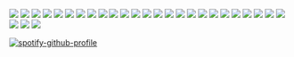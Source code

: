 ![](https://64.media.tumblr.com/c8c09e5aae521618df8916a2af7278f6/0a844093c4702aee-9f/s100x200/9019fa63a421dc6e09d4c490fa2cbf06b66b11af.pnj) ![](https://64.media.tumblr.com/29e5112e70f150e13d2de67c769549da/bfaaeb60d3ffc0b4-e1/s100x200/0a1b3b5a9ac4f758e4c6b9ea3fa99ab1080f66e8.pnj) ![](https://images-wixmp-ed30a86b8c4ca887773594c2.wixmp.com/f/8f5967b9-fc84-45f6-a9c3-3938bfba7232/d330dt1-fdd8ac21-b1e6-4cf4-a293-83f51a27c5cd.png?token=eyJ0eXAiOiJKV1QiLCJhbGciOiJIUzI1NiJ9.eyJzdWIiOiJ1cm46YXBwOjdlMGQxODg5ODIyNjQzNzNhNWYwZDQxNWVhMGQyNmUwIiwiaXNzIjoidXJuOmFwcDo3ZTBkMTg4OTgyMjY0MzczYTVmMGQ0MTVlYTBkMjZlMCIsIm9iaiI6W1t7InBhdGgiOiJcL2ZcLzhmNTk2N2I5LWZjODQtNDVmNi1hOWMzLTM5MzhiZmJhNzIzMlwvZDMzMGR0MS1mZGQ4YWMyMS1iMWU2LTRjZjQtYTI5My04M2Y1MWEyN2M1Y2QucG5nIn1dXSwiYXVkIjpbInVybjpzZXJ2aWNlOmZpbGUuZG93bmxvYWQiXX0.QulDisFVLn30l3J0CrpBJtFSNnFsbxLljwfkmq12eIw) ![](https://images-wixmp-ed30a86b8c4ca887773594c2.wixmp.com/f/2e7f3a82-7cb6-408b-ad96-18dc0a21e6a2/d6uimg9-a048abd3-2ffb-4188-bed6-7256c0045be6.png?token=eyJ0eXAiOiJKV1QiLCJhbGciOiJIUzI1NiJ9.eyJzdWIiOiJ1cm46YXBwOjdlMGQxODg5ODIyNjQzNzNhNWYwZDQxNWVhMGQyNmUwIiwiaXNzIjoidXJuOmFwcDo3ZTBkMTg4OTgyMjY0MzczYTVmMGQ0MTVlYTBkMjZlMCIsIm9iaiI6W1t7InBhdGgiOiJcL2ZcLzJlN2YzYTgyLTdjYjYtNDA4Yi1hZDk2LTE4ZGMwYTIxZTZhMlwvZDZ1aW1nOS1hMDQ4YWJkMy0yZmZiLTQxODgtYmVkNi03MjU2YzAwNDViZTYucG5nIn1dXSwiYXVkIjpbInVybjpzZXJ2aWNlOmZpbGUuZG93bmxvYWQiXX0.YeBS2m1lC9d1li2PoWt7e0D_R7nxW0MzxN9U1OrIoxE) ![](https://images-wixmp-ed30a86b8c4ca887773594c2.wixmp.com/f/e5eb3d98-d31d-4787-8b01-c2e33b9bf4f9/d4f4x5j-135d5b10-6326-4a68-b58f-c15b878ebd57.gif?token=eyJ0eXAiOiJKV1QiLCJhbGciOiJIUzI1NiJ9.eyJzdWIiOiJ1cm46YXBwOjdlMGQxODg5ODIyNjQzNzNhNWYwZDQxNWVhMGQyNmUwIiwiaXNzIjoidXJuOmFwcDo3ZTBkMTg4OTgyMjY0MzczYTVmMGQ0MTVlYTBkMjZlMCIsIm9iaiI6W1t7InBhdGgiOiJcL2ZcL2U1ZWIzZDk4LWQzMWQtNDc4Ny04YjAxLWMyZTMzYjliZjRmOVwvZDRmNHg1ai0xMzVkNWIxMC02MzI2LTRhNjgtYjU4Zi1jMTViODc4ZWJkNTcuZ2lmIn1dXSwiYXVkIjpbInVybjpzZXJ2aWNlOmZpbGUuZG93bmxvYWQiXX0.5mXHQlfEPT0ydKat89mTwIBgE_H9-F6-bL1wpxijEx4) ![](https://images-wixmp-ed30a86b8c4ca887773594c2.wixmp.com/f/64215f02-2dde-4427-8f05-ee18f951fc43/dbkcxlj-f8a1b39a-6be3-42b2-87c4-0f7e726d3785.png?token=eyJ0eXAiOiJKV1QiLCJhbGciOiJIUzI1NiJ9.eyJzdWIiOiJ1cm46YXBwOjdlMGQxODg5ODIyNjQzNzNhNWYwZDQxNWVhMGQyNmUwIiwiaXNzIjoidXJuOmFwcDo3ZTBkMTg4OTgyMjY0MzczYTVmMGQ0MTVlYTBkMjZlMCIsIm9iaiI6W1t7InBhdGgiOiJcL2ZcLzY0MjE1ZjAyLTJkZGUtNDQyNy04ZjA1LWVlMThmOTUxZmM0M1wvZGJrY3hsai1mOGExYjM5YS02YmUzLTQyYjItODdjNC0wZjdlNzI2ZDM3ODUucG5nIn1dXSwiYXVkIjpbInVybjpzZXJ2aWNlOmZpbGUuZG93bmxvYWQiXX0.ybGpF_G7r2qUUKBa7hMEIixUKTkcP4kGgUvNklbYt9w) ![](https://images-wixmp-ed30a86b8c4ca887773594c2.wixmp.com/f/3f9eeed7-2cf8-4856-9105-f4e64ab8e356/d3e3m0u-cc413284-ce83-4e19-b73b-2c521b9237e1.png?token=eyJ0eXAiOiJKV1QiLCJhbGciOiJIUzI1NiJ9.eyJzdWIiOiJ1cm46YXBwOjdlMGQxODg5ODIyNjQzNzNhNWYwZDQxNWVhMGQyNmUwIiwiaXNzIjoidXJuOmFwcDo3ZTBkMTg4OTgyMjY0MzczYTVmMGQ0MTVlYTBkMjZlMCIsIm9iaiI6W1t7InBhdGgiOiJcL2ZcLzNmOWVlZWQ3LTJjZjgtNDg1Ni05MTA1LWY0ZTY0YWI4ZTM1NlwvZDNlM20wdS1jYzQxMzI4NC1jZTgzLTRlMTktYjczYi0yYzUyMWI5MjM3ZTEucG5nIn1dXSwiYXVkIjpbInVybjpzZXJ2aWNlOmZpbGUuZG93bmxvYWQiXX0.EcBcgY4KDRg1nwrBXI_63C8J8BFUriO1Rre8r5lQBR8) ![](https://images-wixmp-ed30a86b8c4ca887773594c2.wixmp.com/f/1838bae3-6b2e-486b-96ad-bfbe78da8d17/d1okcai-a595e072-29ff-4c57-be06-bc3a1e8f7ea8.gif?token=eyJ0eXAiOiJKV1QiLCJhbGciOiJIUzI1NiJ9.eyJzdWIiOiJ1cm46YXBwOjdlMGQxODg5ODIyNjQzNzNhNWYwZDQxNWVhMGQyNmUwIiwiaXNzIjoidXJuOmFwcDo3ZTBkMTg4OTgyMjY0MzczYTVmMGQ0MTVlYTBkMjZlMCIsIm9iaiI6W1t7InBhdGgiOiJcL2ZcLzE4MzhiYWUzLTZiMmUtNDg2Yi05NmFkLWJmYmU3OGRhOGQxN1wvZDFva2NhaS1hNTk1ZTA3Mi0yOWZmLTRjNTctYmUwNi1iYzNhMWU4ZjdlYTguZ2lmIn1dXSwiYXVkIjpbInVybjpzZXJ2aWNlOmZpbGUuZG93bmxvYWQiXX0.Rq6BfCq9j4yTOJwA-b7CU9HGsQtTghtv4wg7MMskNxo) ![](https://images-wixmp-ed30a86b8c4ca887773594c2.wixmp.com/f/eb9008f5-0364-430d-9122-64ac835d8500/d25uaak-c7364fad-d846-451c-8389-7557baf1f21c.jpg/v1/fill/w_112,h_56,q_75,strp/resident_evil_stamp_by_doublehelix1033_d25uaak-fullview.jpg?token=eyJ0eXAiOiJKV1QiLCJhbGciOiJIUzI1NiJ9.eyJzdWIiOiJ1cm46YXBwOjdlMGQxODg5ODIyNjQzNzNhNWYwZDQxNWVhMGQyNmUwIiwiaXNzIjoidXJuOmFwcDo3ZTBkMTg4OTgyMjY0MzczYTVmMGQ0MTVlYTBkMjZlMCIsIm9iaiI6W1t7ImhlaWdodCI6Ijw9NTYiLCJwYXRoIjoiXC9mXC9lYjkwMDhmNS0wMzY0LTQzMGQtOTEyMi02NGFjODM1ZDg1MDBcL2QyNXVhYWstYzczNjRmYWQtZDg0Ni00NTFjLTgzODktNzU1N2JhZjFmMjFjLmpwZyIsIndpZHRoIjoiPD0xMTIifV1dLCJhdWQiOlsidXJuOnNlcnZpY2U6aW1hZ2Uub3BlcmF0aW9ucyJdfQ.IpcyrL5V3luooHqSqkTwmlXM8BR7KDNHiZUePgxc5yc) ![](https://images-wixmp-ed30a86b8c4ca887773594c2.wixmp.com/f/33e4dece-e4c6-4752-9e6a-9e95253d794f/dt9qhw-42073672-4186-4d9e-9a73-4edece563643.gif?token=eyJ0eXAiOiJKV1QiLCJhbGciOiJIUzI1NiJ9.eyJzdWIiOiJ1cm46YXBwOjdlMGQxODg5ODIyNjQzNzNhNWYwZDQxNWVhMGQyNmUwIiwiaXNzIjoidXJuOmFwcDo3ZTBkMTg4OTgyMjY0MzczYTVmMGQ0MTVlYTBkMjZlMCIsIm9iaiI6W1t7InBhdGgiOiJcL2ZcLzMzZTRkZWNlLWU0YzYtNDc1Mi05ZTZhLTllOTUyNTNkNzk0ZlwvZHQ5cWh3LTQyMDczNjcyLTQxODYtNGQ5ZS05YTczLTRlZGVjZTU2MzY0My5naWYifV1dLCJhdWQiOlsidXJuOnNlcnZpY2U6ZmlsZS5kb3dubG9hZCJdfQ.dDu28tjtDu1s11I7mmlsweLedt2bEszZA2E1y9-15fs) ![](https://images-wixmp-ed30a86b8c4ca887773594c2.wixmp.com/f/4daf25f8-9baa-4b64-8f83-3d63aac586fe/djqptr-6af6fbe2-6a13-417a-9b3f-c55a456e5e34.gif?token=eyJ0eXAiOiJKV1QiLCJhbGciOiJIUzI1NiJ9.eyJzdWIiOiJ1cm46YXBwOjdlMGQxODg5ODIyNjQzNzNhNWYwZDQxNWVhMGQyNmUwIiwiaXNzIjoidXJuOmFwcDo3ZTBkMTg4OTgyMjY0MzczYTVmMGQ0MTVlYTBkMjZlMCIsIm9iaiI6W1t7InBhdGgiOiJcL2ZcLzRkYWYyNWY4LTliYWEtNGI2NC04ZjgzLTNkNjNhYWM1ODZmZVwvZGpxcHRyLTZhZjZmYmUyLTZhMTMtNDE3YS05YjNmLWM1NWE0NTZlNWUzNC5naWYifV1dLCJhdWQiOlsidXJuOnNlcnZpY2U6ZmlsZS5kb3dubG9hZCJdfQ.2fWd9tJu5hFSAIO0Fx4xecljuLDNYMNvYp9nOGsUSAk) ![](https://images-wixmp-ed30a86b8c4ca887773594c2.wixmp.com/f/527feb50-67c6-4a55-9c4a-eed64a172233/d1knerh-14db0ad1-60f1-4b3a-a6bd-9e8964efbb73.png/v1/fill/w_99,h_56,q_80,strp/i_m_a_zombie_by_kezel_stamps_d1knerh-fullview.jpg?token=eyJ0eXAiOiJKV1QiLCJhbGciOiJIUzI1NiJ9.eyJzdWIiOiJ1cm46YXBwOjdlMGQxODg5ODIyNjQzNzNhNWYwZDQxNWVhMGQyNmUwIiwiaXNzIjoidXJuOmFwcDo3ZTBkMTg4OTgyMjY0MzczYTVmMGQ0MTVlYTBkMjZlMCIsIm9iaiI6W1t7ImhlaWdodCI6Ijw9NTYiLCJwYXRoIjoiXC9mXC81MjdmZWI1MC02N2M2LTRhNTUtOWM0YS1lZWQ2NGExNzIyMzNcL2Qxa25lcmgtMTRkYjBhZDEtNjBmMS00YjNhLWE2YmQtOWU4OTY0ZWZiYjczLnBuZyIsIndpZHRoIjoiPD05OSJ9XV0sImF1ZCI6WyJ1cm46c2VydmljZTppbWFnZS5vcGVyYXRpb25zIl19.NpQ4ew9x4oB3y712aQPwu7zwc2vx_Qh3ZaIbn_VQrbg) ![](https://images-wixmp-ed30a86b8c4ca887773594c2.wixmp.com/f/5552cb82-6fb8-4c7f-9d29-a10b2e5daf6c/ddafxsr-85b54cdd-5e91-442c-98f2-74591f143d09.png?token=eyJ0eXAiOiJKV1QiLCJhbGciOiJIUzI1NiJ9.eyJzdWIiOiJ1cm46YXBwOjdlMGQxODg5ODIyNjQzNzNhNWYwZDQxNWVhMGQyNmUwIiwiaXNzIjoidXJuOmFwcDo3ZTBkMTg4OTgyMjY0MzczYTVmMGQ0MTVlYTBkMjZlMCIsIm9iaiI6W1t7InBhdGgiOiJcL2ZcLzU1NTJjYjgyLTZmYjgtNGM3Zi05ZDI5LWExMGIyZTVkYWY2Y1wvZGRhZnhzci04NWI1NGNkZC01ZTkxLTQ0MmMtOThmMi03NDU5MWYxNDNkMDkucG5nIn1dXSwiYXVkIjpbInVybjpzZXJ2aWNlOmZpbGUuZG93bmxvYWQiXX0.TpcPO50NvqJpIXXuduyqgVDcpRf59tMBJPY2_O8BxI0) ![](https://images-wixmp-ed30a86b8c4ca887773594c2.wixmp.com/f/9df270c1-447a-484e-ac48-22cafa1eaafa/dbl6syv-7fb02680-bfb0-4c47-a59a-fb7cdf9f1072.png?token=eyJ0eXAiOiJKV1QiLCJhbGciOiJIUzI1NiJ9.eyJzdWIiOiJ1cm46YXBwOjdlMGQxODg5ODIyNjQzNzNhNWYwZDQxNWVhMGQyNmUwIiwiaXNzIjoidXJuOmFwcDo3ZTBkMTg4OTgyMjY0MzczYTVmMGQ0MTVlYTBkMjZlMCIsIm9iaiI6W1t7InBhdGgiOiJcL2ZcLzlkZjI3MGMxLTQ0N2EtNDg0ZS1hYzQ4LTIyY2FmYTFlYWFmYVwvZGJsNnN5di03ZmIwMjY4MC1iZmIwLTRjNDctYTU5YS1mYjdjZGY5ZjEwNzIucG5nIn1dXSwiYXVkIjpbInVybjpzZXJ2aWNlOmZpbGUuZG93bmxvYWQiXX0.fAc-m8foL06gaZ4Kfcp3TS2yUSS3_DNWuiX65tRAOuU) ![](https://images-wixmp-ed30a86b8c4ca887773594c2.wixmp.com/f/a7247d6a-142c-47a6-a615-f88f13936642/dbct8ul-1befa468-acd4-4ff3-b239-6670fc59bfcf.gif?token=eyJ0eXAiOiJKV1QiLCJhbGciOiJIUzI1NiJ9.eyJzdWIiOiJ1cm46YXBwOjdlMGQxODg5ODIyNjQzNzNhNWYwZDQxNWVhMGQyNmUwIiwiaXNzIjoidXJuOmFwcDo3ZTBkMTg4OTgyMjY0MzczYTVmMGQ0MTVlYTBkMjZlMCIsIm9iaiI6W1t7InBhdGgiOiJcL2ZcL2E3MjQ3ZDZhLTE0MmMtNDdhNi1hNjE1LWY4OGYxMzkzNjY0MlwvZGJjdDh1bC0xYmVmYTQ2OC1hY2Q0LTRmZjMtYjIzOS02NjcwZmM1OWJmY2YuZ2lmIn1dXSwiYXVkIjpbInVybjpzZXJ2aWNlOmZpbGUuZG93bmxvYWQiXX0.J8dKrPzgucMMH6y2ip4tKOYvS3G2aApmIV36S1lVIQ0) ![](https://images-wixmp-ed30a86b8c4ca887773594c2.wixmp.com/f/526a7678-cd83-42aa-b098-6096e283942a/d9qcmjb-5821674b-281b-4e8a-8846-1140b5765d3a.png?token=eyJ0eXAiOiJKV1QiLCJhbGciOiJIUzI1NiJ9.eyJzdWIiOiJ1cm46YXBwOjdlMGQxODg5ODIyNjQzNzNhNWYwZDQxNWVhMGQyNmUwIiwiaXNzIjoidXJuOmFwcDo3ZTBkMTg4OTgyMjY0MzczYTVmMGQ0MTVlYTBkMjZlMCIsIm9iaiI6W1t7InBhdGgiOiJcL2ZcLzUyNmE3Njc4LWNkODMtNDJhYS1iMDk4LTYwOTZlMjgzOTQyYVwvZDlxY21qYi01ODIxNjc0Yi0yODFiLTRlOGEtODg0Ni0xMTQwYjU3NjVkM2EucG5nIn1dXSwiYXVkIjpbInVybjpzZXJ2aWNlOmZpbGUuZG93bmxvYWQiXX0.6azljNkyjXqS1zHZIjo0O-I68RhStKuNwANIDlnATZY) ![](https://images-wixmp-ed30a86b8c4ca887773594c2.wixmp.com/f/91020512-a17d-4bbc-bf32-38866738efd0/dg1d92q-3d024801-95c7-4955-a4af-b1d34b3c52b6.png?token=eyJ0eXAiOiJKV1QiLCJhbGciOiJIUzI1NiJ9.eyJzdWIiOiJ1cm46YXBwOjdlMGQxODg5ODIyNjQzNzNhNWYwZDQxNWVhMGQyNmUwIiwiaXNzIjoidXJuOmFwcDo3ZTBkMTg4OTgyMjY0MzczYTVmMGQ0MTVlYTBkMjZlMCIsIm9iaiI6W1t7InBhdGgiOiJcL2ZcLzkxMDIwNTEyLWExN2QtNGJiYy1iZjMyLTM4ODY2NzM4ZWZkMFwvZGcxZDkycS0zZDAyNDgwMS05NWM3LTQ5NTUtYTRhZi1iMWQzNGIzYzUyYjYucG5nIn1dXSwiYXVkIjpbInVybjpzZXJ2aWNlOmZpbGUuZG93bmxvYWQiXX0.LBfuD6HeW-_SWI-lAKdbuFpqsc2lmoffqCbvDFmKYYc) ![](https://images-wixmp-ed30a86b8c4ca887773594c2.wixmp.com/f/6f02c764-d0ae-4301-bc0c-106042ec18af/d7mmkls-9e0add86-36e7-4ead-aa4f-9e6ee035b9cf.png?token=eyJ0eXAiOiJKV1QiLCJhbGciOiJIUzI1NiJ9.eyJzdWIiOiJ1cm46YXBwOjdlMGQxODg5ODIyNjQzNzNhNWYwZDQxNWVhMGQyNmUwIiwiaXNzIjoidXJuOmFwcDo3ZTBkMTg4OTgyMjY0MzczYTVmMGQ0MTVlYTBkMjZlMCIsIm9iaiI6W1t7InBhdGgiOiJcL2ZcLzZmMDJjNzY0LWQwYWUtNDMwMS1iYzBjLTEwNjA0MmVjMThhZlwvZDdtbWtscy05ZTBhZGQ4Ni0zNmU3LTRlYWQtYWE0Zi05ZTZlZTAzNWI5Y2YucG5nIn1dXSwiYXVkIjpbInVybjpzZXJ2aWNlOmZpbGUuZG93bmxvYWQiXX0.wc1kCSReldZb-2t0k7LOsf3YjEdfYbULEMwEatNJx2k) ![](https://images-wixmp-ed30a86b8c4ca887773594c2.wixmp.com/f/5d25529c-c9cb-4a0f-bf85-a67f2f626a7d/day9f0v-e79ab991-e5e7-4d6e-888a-4b2d577f6e11.png?token=eyJ0eXAiOiJKV1QiLCJhbGciOiJIUzI1NiJ9.eyJzdWIiOiJ1cm46YXBwOjdlMGQxODg5ODIyNjQzNzNhNWYwZDQxNWVhMGQyNmUwIiwiaXNzIjoidXJuOmFwcDo3ZTBkMTg4OTgyMjY0MzczYTVmMGQ0MTVlYTBkMjZlMCIsIm9iaiI6W1t7InBhdGgiOiJcL2ZcLzVkMjU1MjljLWM5Y2ItNGEwZi1iZjg1LWE2N2YyZjYyNmE3ZFwvZGF5OWYwdi1lNzlhYjk5MS1lNWU3LTRkNmUtODg4YS00YjJkNTc3ZjZlMTEucG5nIn1dXSwiYXVkIjpbInVybjpzZXJ2aWNlOmZpbGUuZG93bmxvYWQiXX0.bEd8XZTT4SVhEXPsisgJgvnycDKeu0J2Wgm15deH8vE) ![](https://images-wixmp-ed30a86b8c4ca887773594c2.wixmp.com/f/ced8b272-b00d-4d92-b288-70c5ad504147/d7ov3kc-417f40b9-d985-47b9-91f0-ebedf157d95b.gif?token=eyJ0eXAiOiJKV1QiLCJhbGciOiJIUzI1NiJ9.eyJzdWIiOiJ1cm46YXBwOjdlMGQxODg5ODIyNjQzNzNhNWYwZDQxNWVhMGQyNmUwIiwiaXNzIjoidXJuOmFwcDo3ZTBkMTg4OTgyMjY0MzczYTVmMGQ0MTVlYTBkMjZlMCIsIm9iaiI6W1t7InBhdGgiOiJcL2ZcL2NlZDhiMjcyLWIwMGQtNGQ5Mi1iMjg4LTcwYzVhZDUwNDE0N1wvZDdvdjNrYy00MTdmNDBiOS1kOTg1LTQ3YjktOTFmMC1lYmVkZjE1N2Q5NWIuZ2lmIn1dXSwiYXVkIjpbInVybjpzZXJ2aWNlOmZpbGUuZG93bmxvYWQiXX0.WXmJx7SAVP-uwWhe6J5MOU_fi1QqGQ-xCKfv0eic7HA) ![](https://images-wixmp-ed30a86b8c4ca887773594c2.wixmp.com/f/255c3fd6-6a97-4b8d-84b2-00aab430bce7/d5es2xw-44505390-d8cf-49fb-b819-cb6700153a15.gif?token=eyJ0eXAiOiJKV1QiLCJhbGciOiJIUzI1NiJ9.eyJzdWIiOiJ1cm46YXBwOjdlMGQxODg5ODIyNjQzNzNhNWYwZDQxNWVhMGQyNmUwIiwiaXNzIjoidXJuOmFwcDo3ZTBkMTg4OTgyMjY0MzczYTVmMGQ0MTVlYTBkMjZlMCIsIm9iaiI6W1t7InBhdGgiOiJcL2ZcLzI1NWMzZmQ2LTZhOTctNGI4ZC04NGIyLTAwYWFiNDMwYmNlN1wvZDVlczJ4dy00NDUwNTM5MC1kOGNmLTQ5ZmItYjgxOS1jYjY3MDAxNTNhMTUuZ2lmIn1dXSwiYXVkIjpbInVybjpzZXJ2aWNlOmZpbGUuZG93bmxvYWQiXX0.-iozsFHTTiw2PUmi3xWagRrhlTDuT7fLon_axLOe_FA) ![](https://images-wixmp-ed30a86b8c4ca887773594c2.wixmp.com/f/72d800ab-017d-4b1d-adcd-17f93d9da5fd/daxlo8b-6ca0f74f-430c-48e8-8fbd-81aec1725dab.png?token=eyJ0eXAiOiJKV1QiLCJhbGciOiJIUzI1NiJ9.eyJzdWIiOiJ1cm46YXBwOjdlMGQxODg5ODIyNjQzNzNhNWYwZDQxNWVhMGQyNmUwIiwiaXNzIjoidXJuOmFwcDo3ZTBkMTg4OTgyMjY0MzczYTVmMGQ0MTVlYTBkMjZlMCIsIm9iaiI6W1t7InBhdGgiOiJcL2ZcLzcyZDgwMGFiLTAxN2QtNGIxZC1hZGNkLTE3ZjkzZDlkYTVmZFwvZGF4bG84Yi02Y2EwZjc0Zi00MzBjLTQ4ZTgtOGZiZC04MWFlYzE3MjVkYWIucG5nIn1dXSwiYXVkIjpbInVybjpzZXJ2aWNlOmZpbGUuZG93bmxvYWQiXX0.TGn6akox2GXYNzbCHA__MS21fGpoa1Vl8UMYMMNc2Hg) ![](https://64.media.tumblr.com/b5d21c95ebe7aeba26097c419c8f3b70/f985059393fa0a0e-69/s100x200/95f3020e3c353036cc779ed1a5ab60f60084ca6d.pnj) ![](https://64.media.tumblr.com/79422b34027d1c2af1dcb833f51f74d4/f985059393fa0a0e-e8/s100x200/7e47fdeb678a221f1e058dcaca6b6696adbb0f09.pnj) ![](https://64.media.tumblr.com/189f428db8b8313c5cf22ae8eee90318/e9320a38348ef9fa-a1/s100x200/4ed9c57050d694b7c3df3b85bc3783d4c0e7d88b.pnj) ![](https://64.media.tumblr.com/a372cf876ab9fee42516286d2b03e021/c9268657da8a9d48-7c/s100x200/314b32d23cae0a7c29d51948eeea00855fa889ae.pnj) ![](https://64.media.tumblr.com/28c9aab052c143f65d45cdb452f677d5/e44cdd4fd12e473d-77/s250x400/97d794d8ea6812a0c242ee4c7f0b55ff293dd111.gifv) ![](https://64.media.tumblr.com/97818a669f77b62a01ab19050bea8864/5552dcb315b25168-0e/s100x200/8c019def578091230cafbb4e3e041b40fc8ecdf0.gifv)

[![spotify-github-profile](https://spotify-github-profile.kittinanx.com/api/view?uid=tjm72fayoz2f7jnjjao6xwvpy&cover_image=true&theme=novatorem&show_offline=false&background_color=121212&interchange=false&bar_color=000000&bar_color_cover=false)](https://github.com/kittinan/spotify-github-profile)
